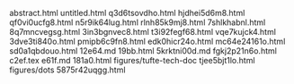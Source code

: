 abstract.html
untitled.html
q3d6tsovdho.html
hjdhei5d6m8.html
qf0vi0ucfg8.html
n5r9ik64lug.html
rlnh85k9mj8.html
7shlkhabnl.html
8q7mncvegsg.html
3in3bgnvec8.html
t3i92fegf68.html
vqe7kujck4.html
3dve3ti840o.html
pmipb6c9fn8.html
edk0hicr24o.html
mc64e24161o.html
sd0a1qbdouo.html
12e64.md
19bb.html
5krktni00d.md
fgkj2p21n6o.html
c2ef.tex
e61f.md
181a0.html
figures/tufte-tech-doc
tjee5bjt1lo.html
figures/dots
5875r42uqgg.html